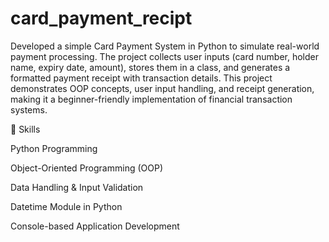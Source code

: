 # card_payment_recipt

Developed a simple Card Payment System in Python to simulate real-world payment processing.
The project collects user inputs (card number, holder name, expiry date, amount), stores them in a class, and generates a formatted payment receipt with transaction details.
This project demonstrates OOP concepts, user input handling, and receipt generation, making it a beginner-friendly implementation of financial transaction systems.

🔹 Skills

Python Programming

Object-Oriented Programming (OOP)

Data Handling & Input Validation

Datetime Module in Python

Console-based Application Development

